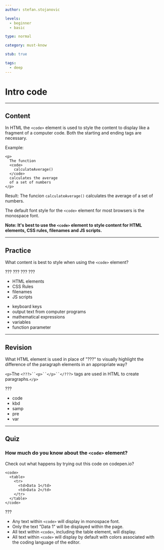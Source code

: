 ```yaml
---
author: stefan.stojanovic

levels:
  - beginner
  - basic

type: normal

category: must-know

stub: true

tags:
  - deep
---
```

# Intro code
---
## Content

In HTML the `<code>` element is used to style the content to display like a fragment of a computer code.
Both the starting and ending tags are necessary.

Example:
```
<p>
  The function
  <code>
    calculateAverage() 
  </code> 
  calculates the average
  of a set of numbers
</p>
```
Result:
 The funcion `calculateAverage()` calculates the average of a set of numbers.
 
The default font style for the `<code>` element for most browsers is the monospace font.
 
**Note: It's best to use the `<code>` element to style content for HTML elements, CSS rules, filenames and JS scripts.**
 
---
## Practice

What content is best to style when using the `<code>` element?

???
???
???
???

+ HTML elements
+ CSS Rules
+ filenames
+ JS scripts
- keyboard keys
- output text from computer programs
- mathematical expressions
- variables
- function parameter

---
## Revision

What HTML element is used in place of "???" to visually highlight the difference of the paragraph elements in an appropriate way?

`<p>`The `<???>``<p>``</p>``</???>` tags are used in HTML to create paragraphs.`</p>`

???

* code
* kbd
* samp
* pre
* var

---
## Quiz

### How much do you know about the `<code>` element?

Check out what happens by trying out this code on codepen.io?
```
<code>
  <table>
    <tr>
      <td>Data 1</td>
      <td>Data 2</td>
    </tr>
  </table>
</code>
```

???

* Any text within `<code>` will display in monospace font.
* Only the text "Data 1" will be displayed within the page.
* All text within `<code>`, including the table element, will display.
* All text within `<code>` will display by default with colors associated with the coding language of the editor.
